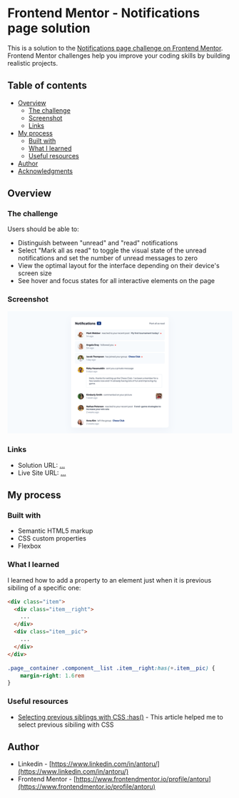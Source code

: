 # Frontend Mentor - Notifications page solution

This is a solution to the [Notifications page challenge on Frontend Mentor](https://www.frontendmentor.io/challenges/notifications-page-DqK5QAmKbC). Frontend Mentor challenges help you improve your coding skills by building realistic projects. 

## Table of contents

- [Overview](#overview)
  - [The challenge](#the-challenge)
  - [Screenshot](#screenshot)
  - [Links](#links)
- [My process](#my-process)
  - [Built with](#built-with)
  - [What I learned](#what-i-learned)
  - [Useful resources](#useful-resources)
- [Author](#author)
- [Acknowledgments](#acknowledgments)

## Overview

### The challenge

Users should be able to:

- Distinguish between "unread" and "read" notifications
- Select "Mark all as read" to toggle the visual state of the unread notifications and set the number of unread messages to zero
- View the optimal layout for the interface depending on their device's screen size
- See hover and focus states for all interactive elements on the page

### Screenshot

![](./screenshot.png)

### Links

- Solution URL: [...](...)
- Live Site URL: [...](...)

## My process

### Built with

- Semantic HTML5 markup
- CSS custom properties
- Flexbox

### What I learned

I learned how to add a property to an element just when it is previous sibiling of a specific one:

```html
<div class="item">
  <div class="item__right">
    ...
  </div>
  <div class="item__pic">
    ...
  </div>
</div>
```

```css
.page__container .component__list .item__right:has(+.item__pic) {
    margin-right: 1.6rem
}
```

### Useful resources

- [Selecting previous siblings with CSS :has()](https://tobiasahlin.com/blog/previous-sibling-css-has/) - This article helped me to select previous sibiling with CSS

## Author

- Linkedin - [https://www.linkedin.com/in/antoru/](https://www.linkedin.com/in/antoru/)
- Frontend Mentor - [https://www.frontendmentor.io/profile/antoru](https://www.frontendmentor.io/profile/antoru)
